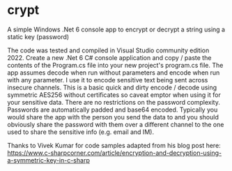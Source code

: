 # crypt
A simple Windows .Net 6 console app to encrypt or decrypt a string using a static key (password)

The code was tested and compiled in Visual Studio community edition 2022. Create a new .Net 6 C# console application and copy / paste the contents of the Program.cs file into your new project's program.cs file. The app assumes decode when run without parameters and encode when run with any parameter. I use it to encode sensitive text being sent across insecure channels. This is a basic quick and dirty encode / decode using symmetric AES256 without certificates so caveat emptor when using it for your sensitive data. There are no restrictions on the password complexity. Passwords are automatically padded and base64 encoded. Typically you would share the app with the person you send the data to and you should obviously share the password with them over a different channel to the one used to share the sensitive info (e.g. email and IM).

Thanks to Vivek Kumar for code samples adapted from his blog post here: https://www.c-sharpcorner.com/article/encryption-and-decryption-using-a-symmetric-key-in-c-sharp
